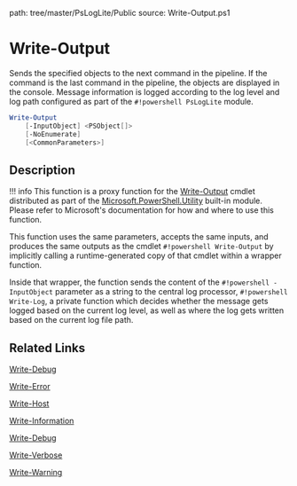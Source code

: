 path: tree/master/PsLogLite/Public
source: Write-Output.ps1

# Write-Output

Sends the specified objects to the next command in the pipeline. If the command is the last command in the pipeline, the objects are displayed in the console. Message information is logged according to the log level and log path configured as part of the `#!powershell PsLogLite` module.

```powershell
Write-Output
    [-InputObject] <PSObject[]>
    [-NoEnumerate]
    [<CommonParameters>]
```

## Description

!!! info
    This function is a proxy function for the [Write-Output](https://docs.microsoft.com/en-us/powershell/module/microsoft.powershell.utility/write-output) cmdlet distributed as part of the [Microsoft.PowerShell.Utility](https://docs.microsoft.com/en-us/powershell/module/microsoft.powershell.utility/) built-in module. Please refer to Microsoft's documentation for how and where to use this function.

This function uses the same parameters, accepts the same inputs, and produces the same outputs as the cmdlet `#!powershell Write-Output` by implicitly calling a runtime-generated copy of that cmdlet within a wrapper function.

Inside that wrapper, the function sends the content of the `#!powershell -InputObject` parameter as a string to the central log processor, `#!powershell Write-Log`, a private function which decides whether the message gets logged based on the current log level, as well as where the log gets written based on the current log file path.

## Related Links

[Write-Debug](./Write-Debug.md)

[Write-Error](./Write-Error.md)

[Write-Host](./Write-Host.md)

[Write-Information](./Write-Information.md)

[Write-Debug](./Write-Debug.md)

[Write-Verbose](./Write-Verbose.md)

[Write-Warning](./Write-Warning.md)